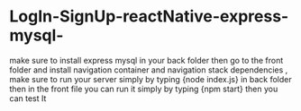 # LogIn-SignUp-reactNative-express-mysql-
make sure to install express mysql in your back folder 
then go to the front folder and install navigation container and navigation stack dependencies ,  
make sure to run your server simply by typing {node index.js} in back folder
then in the front file you can run it simply by typing {npm start}
then you can test It 
